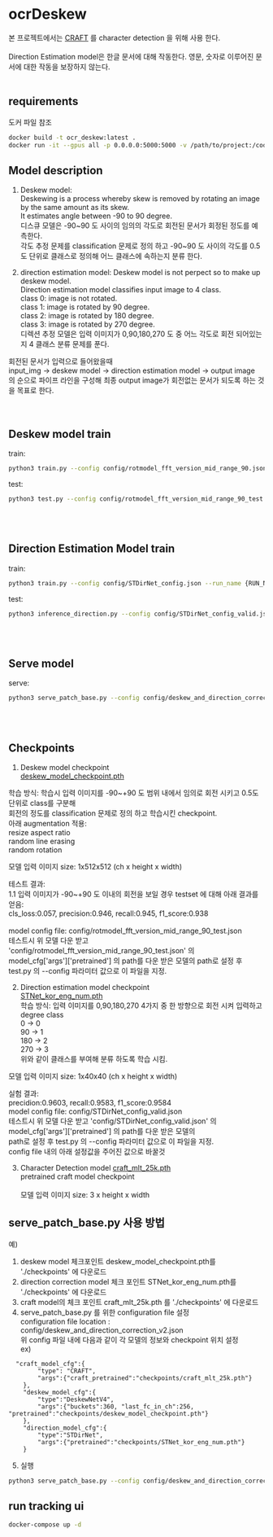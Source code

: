 # ocrDeskew
본 프로젝트에서는 [CRAFT](https://github.com/clovaai/CRAFT-pytorch) 를 character detection 을 위해 사용 한다.<br/>  
Direction Estimation model은 한글 문서에 대해 작동한다. 영문, 숫자로 이루어진 문서에 대한 작동을 보장하지 않는다. <br/><br/>

## requirements
도커 파일 참조
```bash
docker build -t ocr_deskew:latest .
docker run -it --gpus all -p 0.0.0.0:5000:5000 -v /path/to/project:/code -v /path/to/data:/home/train_data_v2 ocr_deskew:latest
```

## Model description
1. Deskew model: <br/>
Deskewing is a process whereby skew is removed by rotating an image by the same amount as its skew.<br/>
It estimates angle between -90 to 90 degree.<br/>
디스큐 모델은 -90~90 도 사이의 임의의 각도로 회전된 문서가 회정된 정도를 예측한다. <br/>
각도 추정 문제를 classification 문제로 정의 하고 -90~90 도 사이의 각도를 0.5도 단위로 클래스로 정의해 어느 클래스에 속하는지 분류 한다. <br/>

2. direction estimation model: 
Deskew model is not perpect so to make up deskew model.<br/>
Direction estimation model classifies input image to 4 class. <br/>
class 0: image is not rotated.<br/>
class 1: image is rotated by 90 degree.<br/>
class 2: image is rotated by 180 degree.<br/>
class 3: image is rotated by 270 degree.<br/>
디렉션 추정 모델은 입력 이미지가 0,90,180,270 도 중 어느 각도로 회전 되어있는지 4 클래스 분류 문제를 푼다.<br/> 

회전된 문서가 입력으로 들어왔을때 <br/>
input_img -> deskew model -> direction estimation model -> output image <br/>
의 순으로 파이프 라인을 구성해 최종 output image가 회전없는 문서가 되도록 하는 것을 목표로 한다. <br/><br/><br/>


## Deskew model train 
train:
```bash
python3 train.py --config config/rotmodel_fft_version_mid_range_90.json --run_name {RUN_NAME_YOU_WANT}
```

test:
```bash
python3 test.py --config config/rotmodel_fft_version_mid_range_90_test.json --run_name {RUN_NAME_YOU_WANT}
```
<br/><br/>

## Direction Estimation Model train
train:
```bash
python3 train.py --config config/STDirNet_config.json --run_name {RUN_NAME_YOU_WANT}
```

test:
```bash
python3 inference_direction.py --config config/STDirNet_config_valid.json --run_name {RUN_NAME_YOU_WANT}
```
<br/><br/>

## Serve model
serve:
```bash
python3 serve_patch_base.py --config config/deskew_and_direction_correction_v2.json --input_data_dir {path/to/image_dir}
```
<br/><br/>

## Checkpoints

1. Deskew model checkpoint <br/>
 [deskew_model_checkpoint.pth](https://drive.google.com/file/d/1Btgi_taAgAdqAvvzaELI8OrVt0eJZI_6/view?usp=sharing) <br/>

학습 방식: 학습시 입력 이미지를 -90~+90 도 범위 내에서 임의로 회전 시키고 0.5도 단위로 class를 구분해 <br/>
회전의 정도를 classification 문제로 정의 하고 학습시킨 checkpoint.<br/>
아래 augmentation 적용: <br/>
    resize aspect ratio <br/>
    random line erasing <br/>
    random rotation <br/>

모델 입력 이미지 size: 1x512x512 (ch x height x width) <br/>

테스트 결과: <br/>
1.1 입력 이미지가 -90~+90 도 이내의 회전을 보일 경우 testset 에 대해 아래 결과를 얻음: <br/>
cls_loss:0.057, precision:0.946, recall:0.945, f1_score:0.938 <br/><br/>
model config file: config/rotmodel_fft_version_mid_range_90_test.json<br/>
테스트시 위 모델 다운 받고 'config/rotmodel_fft_version_mid_range_90_test.json' 의 <br/>
model_cfg['args']['pretrained'] 의 path를 다운 받은 모델의 path로 설정 후 test.py 의 --config 파라미터 값으로 이 파일을 지정. <br/>


2. Direction estimation model checkpoint <br/>
[STNet_kor_eng_num.pth](https://drive.google.com/file/d/172yx5bHs7C6i5EM_6n47F5fjne7e64lt/view?usp=sharing) <br/>
학습 방식: 입력 이미지를 0,90,180,270 4가지 중 한 방향으로 회전 시켜 입력하고 <br/>
  degree  class <br/>
    0   ->  0   <br/>
    90  ->  1 <br/>
    180 ->  2 <br/>
    270 ->  3 <br/>
위와 같이 클래스를 부여해 분류 하도록 학습 시킴.  <br/>

모델 입력 이미지 size: 1x40x40 (ch x height x width) <br/>

실험 결과: <br/>
precidion:0.9603, recall:0.9583, f1_score:0.9584 <br/>
model config file: config/STDirNet_config_valid.json <br/>
테스트시 위 모델 다운 받고 'config/STDirNet_config_valid.json' 의 model_cfg['args']['pretrained'] 의 path를 다운 받은 모델의  <br/>
path로 설정 후 test.py 의 --config 파라미터 값으로 이 파일을 지정. <br/>
config file 내의 아래 설정값을 주어진 값으로 바꿀것 <br/>


3. Character Detection model
[craft_mlt_25k.pth](https://drive.google.com/file/d/1YEYHzt4sD7LVH-HB0mfnrxlcrCmRHDh9/view?usp=sharing) <br/>
pretrained craft model checkpoint <br/><br/>
모델 입력 이미지 size: 3 x height x width  <br/>


## serve_patch_base.py 사용 방법
예)
1. deskew model 체크포인트 deskew_model_checkpoint.pth를  './checkpoints' 에 다운로드 <br/>
2. direction correction model  체크 포인트 STNet_kor_eng_num.pth를 './checkpoints' 에 다운로드 <br/>
3. craft model의 체크 포인트 craft_mlt_25k.pth 를 './checkpoints' 에 다운로드  <br/>
4. serve_patch_base.py 를 위한 configuration file 설정 <br/>
configuration file location : config/deskew_and_direction_correction_v2.json <br/>
위 config 파일 내에 다음과 같이 각 모델의 정보와 checkpoint 위치 설정 <br/>
ex)
```
  "craft_model_cfg":{
        "type": "CRAFT", 
        "args":{"craft_pretrained":"checkpoints/craft_mlt_25k.pth"}
    },
    "deskew_model_cfg":{
        "type":"DeskewNetV4",
        "args":{"buckets":360, "last_fc_in_ch":256, "pretrained":"checkpoints/deskew_model_checkpoint.pth"}
    },
    "direction_model_cfg":{
        "type":"STDirNet",
        "args":{"pretrained":"checkpoints/STNet_kor_eng_num.pth"}
    }
```
5. 실행
```bash
python3 serve_patch_base.py --config config/deskew_and_direction_correction_v2.json --input_data_dir path/to/image_dir
```

## run tracking ui
```bash
docker-compose up -d
```